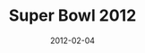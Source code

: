 ---
layout: message
category: message
series: "10th Annual Super Bowl of Preaching"
title: "Super Bowl 2012"
date: 2012-02-04
audio-description: "Brian Tome and Chuck Mingo face off in the annual smackdown of preaching."
audio: "rtmp://video.crossroads.net/2012superbowl.mp3"
audio-title: "10th Annual Super Bowl of Preaching"
audio-duration: ":"
---